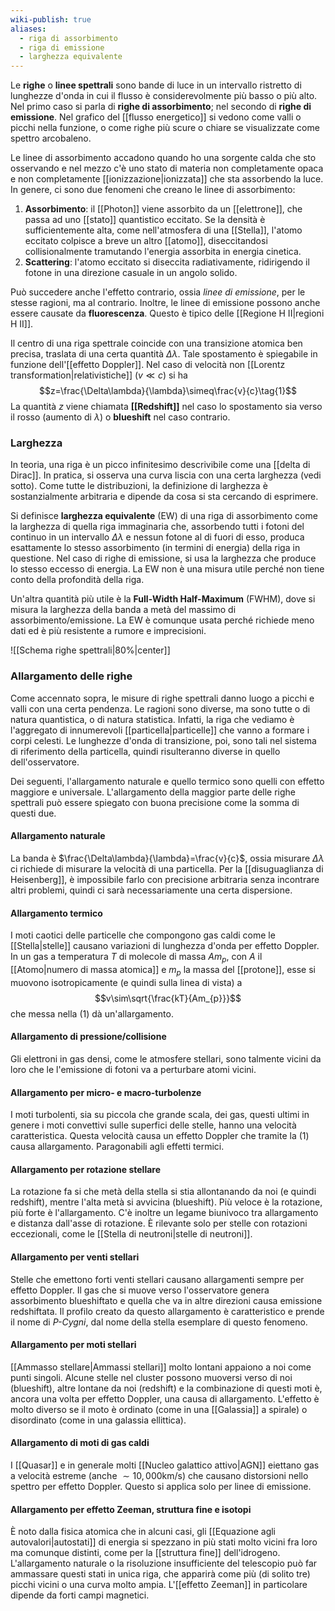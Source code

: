 ```yaml
---
wiki-publish: true
aliases:
  - riga di assorbimento
  - riga di emissione
  - larghezza equivalente
---
```

Le **righe** o **linee spettrali** sono bande di luce in un intervallo ristretto di lunghezze d'onda in cui il flusso è considerevolmente più basso o più alto. Nel primo caso si parla di **righe di assorbimento**; nel secondo di **righe di emissione**. Nel grafico del [[flusso energetico]] si vedono come valli o picchi nella funzione, o come righe più scure o chiare se visualizzate come spettro arcobaleno.

Le linee di assorbimento accadono quando ho una sorgente calda che sto osservando e nel mezzo c'è uno stato di materia non completamente opaca e non completamente [[ionizzazione|ionizzata]] che sta assorbendo la luce. In genere, ci sono due fenomeni che creano le linee di assorbimento:
1. **Assorbimento**: il [[Photon]] viene assorbito da un [[elettrone]], che passa ad uno [[stato]] quantistico eccitato. Se la densità è sufficientemente alta, come nell'atmosfera di una [[Stella]], l'atomo eccitato colpisce a breve un altro [[atomo]], diseccitandosi collisionalmente tramutando l'energia assorbita in energia cinetica.
2. **Scattering**: l'atomo eccitato si diseccita radiativamente, ridirigendo il fotone in una direzione casuale in un angolo solido.

Può succedere anche l'effetto contrario, ossia *linee di emissione*, per le stesse ragioni, ma al contrario. Inoltre, le linee di emissione possono anche essere causate da **fluorescenza**. Questo è tipico delle [[Regione H II|regioni H II]].

Il centro di una riga spettrale coincide con una transizione atomica ben precisa, traslata di una certa quantità $\Delta\lambda$. Tale spostamento è spiegabile in funzione dell'[[effetto Doppler]]. Nel caso di velocità non [[Lorentz transformation|relativistiche]] ($v\ll c$) si ha
$$z=\frac{\Delta\lambda}{\lambda}\simeq\frac{v}{c}\tag{1}$$
La quantità $z$ viene chiamata **[[Redshift]]** nel caso lo spostamento sia verso il rosso (aumento di $\lambda$) o **blueshift** nel caso contrario.
### Larghezza
In teoria, una riga è un picco infinitesimo descrivibile come una [[delta di Dirac]]. In pratica, si osserva una curva liscia con una certa larghezza (vedi sotto). Come tutte le distribuzioni, la definizione di larghezza è sostanzialmente arbitraria e dipende da cosa si sta cercando di esprimere.

Si definisce **larghezza equivalente** (EW) di una riga di assorbimento come la larghezza di quella riga immaginaria che, assorbendo tutti i fotoni del continuo in un intervallo $\Delta\lambda$ e nessun fotone al di fuori di esso, produca esattamente lo stesso assorbimento (in termini di energia) della riga in questione. Nel caso di righe di emissione, si usa la larghezza che produce lo stesso eccesso di energia. La EW non è una misura utile perché non tiene conto della profondità della riga.

Un'altra quantità più utile è la **Full-Width Half-Maximum** (FWHM), dove si misura la larghezza della banda a metà del massimo di assorbimento/emissione. La EW è comunque usata perché richiede meno dati ed è più resistente a rumore e imprecisioni.

![[Schema righe spettrali|80%|center]]

### Allargamento delle righe
Come accennato sopra, le misure di righe spettrali danno luogo a picchi e valli con una certa pendenza. Le ragioni sono diverse, ma sono tutte o di natura quantistica, o di natura statistica. Infatti, la riga che vediamo è l'aggregato di innumerevoli [[particella|particelle]] che vanno a formare i corpi celesti. Le lunghezze d'onda di transizione, poi, sono tali nel sistema di riferimento della particella, quindi risulteranno diverse in quello dell'osservatore.

Dei seguenti, l'allargamento naturale e quello termico sono quelli con effetto maggiore e universale. L'allargamento della maggior parte delle righe spettrali può essere spiegato con buona precisione come la somma di questi due.
#### Allargamento naturale
La banda è $\frac{\Delta\lambda}{\lambda}=\frac{v}{c}$, ossia misurare $\Delta\lambda$ ci richiede di misurare la velocità di una particella. Per la [[disuguaglianza di Heisenberg]], è impossibile farlo con precisione arbitraria senza incontrare altri problemi, quindi ci sarà necessariamente una certa dispersione.
#### Allargamento termico
I moti caotici delle particelle che compongono gas caldi come le [[Stella|stelle]] causano variazioni di lunghezza d'onda per effetto Doppler. In un gas a temperatura $T$ di molecole di massa $Am_{p}$, con $A$ il [[Atomo|numero di massa atomica]] e $m_{p}$ la massa del [[protone]], esse si muovono isotropicamente (e quindi sulla linea di vista) a
$$v\sim\sqrt{\frac{kT}{Am_{p}}}$$
che messa nella $(1)$ dà un'allargamento.
#### Allargamento di pressione/collisione
Gli elettroni in gas densi, come le atmosfere stellari, sono talmente vicini da loro che le l'emissione di fotoni va a perturbare atomi vicini.
#### Allargamento per micro- e macro-turbolenze
I moti turbolenti, sia su piccola che grande scala, dei gas, questi ultimi in genere i moti convettivi sulle superfici delle stelle, hanno una velocità caratteristica. Questa velocità causa un effetto Doppler che tramite la $(1)$ causa allargamento. Paragonabili agli effetti termici.
#### Allargamento per rotazione stellare
La rotazione fa si che metà della stella si stia allontanando da noi (e quindi redshift), mentre l'alta metà si avvicina (blueshift). Più veloce è la rotazione, più forte è l'allargamento. C'è inoltre un legame biunivoco tra allargamento e distanza dall'asse di rotazione. È rilevante solo per stelle con rotazioni eccezionali, come le [[Stella di neutroni|stelle di neutroni]].
#### Allargamento per venti stellari
Stelle che emettono forti venti stellari causano allargamenti sempre per effetto Doppler. Il gas che si muove verso l'osservatore genera assorbimento blueshiftato e quella che va in altre direzioni causa emissione redshiftata. Il profilo creato da questo allargamento è caratteristico e prende il nome di *P-Cygni*, dal nome della stella esemplare di questo fenomeno.
#### Allargamento per moti stellari
[[Ammasso stellare|Ammassi stellari]] molto lontani appaiono a noi come punti singoli. Alcune stelle nel cluster possono muoversi verso di noi (blueshift), altre lontane da noi (redshift) e la combinazione di questi moti è, ancora una volta per effetto Doppler, una causa di allargamento. L'effetto è molto diverso se il moto è ordinato (come in una [[Galassia]] a spirale) o disordinato (come in una galassia ellittica).
#### Allargamento di moti di gas caldi
I [[Quasar]] e in generale molti [[Nucleo galattico attivo|AGN]] eiettano gas a velocità estreme (anche $\sim10,000$km/s) che causano distorsioni nello spettro per effetto Doppler. Questo si applica solo per linee di emissione.
#### Allargamento per effetto Zeeman, struttura fine e isotopi
È noto dalla fisica atomica che in alcuni casi, gli [[Equazione agli autovalori|autostati]] di energia si spezzano in più stati molto vicini fra loro ma comunque distinti, come per la [[struttura fine]] dell'idrogeno. L'allargamento naturale o la risoluzione insufficiente del telescopio può far ammassare questi stati in unica riga, che apparirà come più (di solito tre) picchi vicini o una curva molto ampia. L'[[effetto Zeeman]] in particolare dipende da forti campi magnetici.